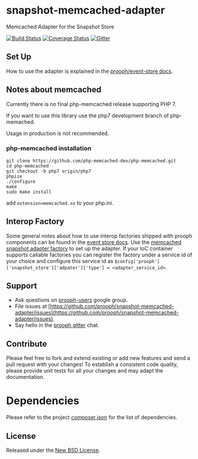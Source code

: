 # snapshot-memcached-adapter

Memcached Adapter for the Snapshot Store

[![Build Status](https://travis-ci.org/prooph/snapshot-memcached-adapter.svg?branch=master)](https://travis-ci.org/prooph/snapshot-memcached-adapter)
[![Coverage Status](https://coveralls.io/repos/prooph/snapshot-memcached-adapter/badge.svg?branch=master&service=github)](https://coveralls.io/github/prooph/snapshot-memcached-adapter?branch=master)
[![Gitter](https://badges.gitter.im/Join%20Chat.svg)](https://gitter.im/prooph/improoph)

## Set Up

How to use the adapter is explained in the [prooph/event-store docs](https://github.com/prooph/event-store/blob/master/docs/snapshots.md).

## Notes about memcached

Currently there is no final php-memcached release supporting PHP 7.

If you want to use this library use the php7 development branch of php-memached.

Usage in production is not recommended.

### php-memcached installation

```
git clone https://github.com/php-memcached-dev/php-memcached.git
cd php-memcached
git checkout -b php7 origin/php7
phpize
./configure
make
sudo make install
```

add `extension=memcached.so` to your php.ini.

## Interop Factory

Some general notes about how to use interop factories shipped with prooph components can be found in the [event store docs](https://github.com/prooph/event-store/blob/master/docs/interop_factories.md).
Use the [memcached snapshot adapter factory](src/Container/MemcachedSnapshotAdapterFactory.php) to set up the adapter. If your IoC container supports callable factories
you can register the factory under a service id of your choice and configure this service id as `$config['prooph']['snapshot_store']['adpater']['type'] = <adapter_service_id>`.

Support
-------

- Ask questions on [prooph-users](https://groups.google.com/forum/?hl=de#!forum/prooph) google group.
- File issues at [https://github.com/prooph/snapshot-memcached-adapter/issues](https://github.com/prooph/snapshot-memcached-adapter/issues).
- Say hello in the [prooph gitter](https://gitter.im/prooph/improoph) chat.

Contribute
----------

Please feel free to fork and extend existing or add new features and send a pull request with your changes!
To establish a consistent code quality, please provide unit tests for all your changes and may adapt the documentation.

# Dependencies

Please refer to the project [composer.json](composer.json) for the list of dependencies.

License
-------

Released under the [New BSD License](LICENSE).
